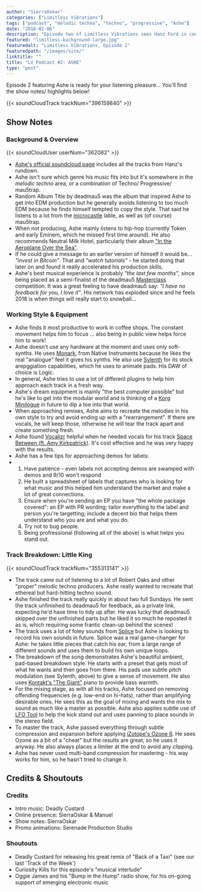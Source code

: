 ```yaml
---
author: "SierraOskar"
categories: ["Limitless Vibrations"]
tags: ["podcast", "melodic techno", "techno", "progressive", "Ashe"]
date: "2018-02-06"
description: "Episode two of Limitless Vibrations sees Hanz Ford in conversation with fellow Canadian producer Ashe. Listen now to hear about the joys of working in coffee shops and his stonking track 'Little King'..."
featured: "limitless-background-large.jpg"
featuredalt: "Limitless Vibrations, Episode 2"
featuredpath: "/images/site/"
linktitle: ""
title: "LV Podcast #2: ASHE"
type: "post"
---
```


Episode 2 featuring Ashe is ready for your listening pleasure... You'll find the show notes/ highlights below!

{{< soundCloudTrack trackNum="396159840" >}}

## Show Notes

### Background & Overview

{{< soundCloudUser userNum="362082" >}}

*   [Ashe's official soundcloud page](https://soundcloud.com/asheofficial/tracks) includes all the tracks from Hanz's rundown.
*   Ashe isn't sure which genre his music fits into but it's somewhere in the *melodic techno* area, or a combination of Techno/ Progressive/ mau5trap.
*   Random Album Title by deadmau5 was the album that inspired Ashe to get into EDM production but he generally avoids listening to too much EDM because he finds himself tempted to copy the style. That said he listens to a lot from the [microcastle](https://microcastle.bandcamp.com) lable, as well as (of course) mau5trap.
*   When not producing, Ashe mainly listens to hip-hop (currently Token and early Eminem, which he missed first time around). He also recommends Neutral Milk Hotel, particularly their album ["In the Aeroplane Over the Sea"](https://www.popmatters.com/194640-what-in-the-aeroplane-over-the-sea-is-really-about-2495516849.html).
*   If he could give a message to an earlier version of himself it would be... _"invest in Bitcoin"_. That and _"watch tutorials"_ - he started doing that later on and found it really accelerated his production skills.
*   Ashe's best musical experience is probably _"the last few months"_, since being placed as a semi-finalist of the deadmau5 [Masterclass](http://www.masterclass.com) competition. It was a great feeling to have deadmau5 say: _"I have no feedback for you, I love it"_. His network has exploded since and he feels 2018 is when things will really start to snowball...

### Working Style & Equipment

*   Ashe finds it most productive to work in coffee shops. The constant movement helps him to focus ... also being in public view helps force him to work!
*   Ashe doesn't use any hardware at the moment and uses only soft-synths. He uses [Monark](https://www.native-instruments.com/en/products/komplete/synths/monark/), from Native Instruments because he likes the real "analogue" feel it gives his synths. He also use [Sylenth](https://www.lennardigital.com/sylenth1/) for its stock arepggiation capabilities, which he uses to animate pads. His DAW of choice is Logic.
*   In general, Ashe tries to use a lot of different plugins to help him approach each track in a fresh way.
*   Ashe's dream equipment is mainly "the best computer possible" but he's like to get into the modular world and is thinking of a [Korg Minilogue](http://www.korg.com/us/products/synthesizers/minilogue) in future to dip a toe into that world.
*   When approaching remixes, Ashe aims to recreate the melodies in his own style to try and avoid ending up with a "rearrangement". If there are vocals, he will keep those, otherwise he will tear the track apart and create something fresh.
*   Ashe found [Vocalizr](https://vocalizr.com) helpful when he needed vocals for his track [Space Between (ft. Amy Kirkpatrick)](https://soundcloud.com/asheofficial/ashe-amy-kirkpatrick-space-between-ft-amy-kirkpatrick). It's cost effective and he was very happy with the results.
*   Ashe has a few tips for approaching demos for labels:
*   1.  Have patience - even labels not accepting demos are swamped with demos and 9/10 won't respond
    2.  He built a spreadsheet of labels that captures who is looking for what music and this helped him understand the market and make a lot of great connections.
    3.  Ensure when you're sending an EP you have "the whole package covered": an EP with PR wording; tailor everything to the label and person you're targetting; include a decent bio that helps them understand who you are and what you do.
    4.  Try not to bug people.
    5.  Being profressional (following all of the above) is what helps you stand out.

### Track Breakdown: Little King

{{< soundCloudTrack trackNum="355313141" >}}

*   The track came out of listening to a lot of Robert Oaks and other "proper" melodic techno producers. Ashe really wanted to recreate that ethereal but hard-hitting techno sound.
*   Ashe finished the track really quickly in about two full Sundays. He sent the track unfinished to deadmau5 for feedback, as a private link, expecting he'd have time to tidy up after. He was lucky that deadmau5 skipped over the unfinished parts but he liked it so much he reposted it as is, which requiring some frantic clean-up behind the scenes!
*   The track uses a lot of foley sounds from [Splice](https://splice.com) but Ashe is looking to record his own sounds in future. Splice was a real game-changer for Ashe: he takes little pieces that catch his ear, from a large range of different sounds and uses them to build his own unique loops.
*   The breakdown of the song demonstrates Ashe's beautiful ambient, pad-based breakdown style. He starts with a preset that gets most of what he wants and then goes from there. His pads use subtle pitch modulation (see Sylenth, above) to give a sense of movement. He also uses [Kontakt's "The Giant"](https://www.native-instruments.com/en/products/komplete/keys/the-giant/) piano to provide bass warmth.
*   For the mixing stage, as with all his tracks, Ashe focused on removing offending frequencies (e.g. low-end on hi-hats), rather than amplifying desirable ones. He sees this as the goal of mixing and wants the mix to sound as much like a master as possible. Ashe also applies subtle use of [LFO Tool](https://www.xferrecords.com/products/lfotool) to help the kick stand out and uses panning to place sounds in the stereo field.
*   To master the track, Ashe passed everything through subtle compression and expansion before applying [iZotope's Ozone 6](https://www.izotope.com/en/products/master-and-deliver/ozone.html). He sees Ozone as a bit of a "cheat" but the results are great, so he uses it anyway. He also always places a limiter at the end to avoid any clipping.
*   Ashe has never used multi-band compression for mastering - his way works for him, so he hasn't tried to change it.

## Credits & Shoutouts

### Credits

*   Intro music: Deadly Custard
*   Online presence: SierraOskar & Manuel
*   Show notes: SierraOskar
*   Promo animations: Serenade Production Studio

### Shoutouts

*   Deadly Custard for releasing his great remix of "Back of a Taxi" (see our last 'Track of the Week')
*   Curiosity Kills for this episode's "musical interlude"
*   Oggie James and his "Bump in the Hump" radio show, for his on-going support of emerging electronic music
